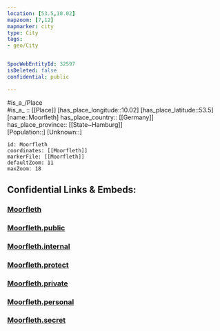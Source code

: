 ```yaml
---
location: [53.5,10.02] 
mapzoom: [7,12] 
mapmarker: city 
type: City
tags:
- geo/City


SpocWebEntityId: 32597
isDeleted: false
confidential: public

---
```

#is_a_/Place  
#is_a_ :: [[Place]] 
[has_place_longitude::10.02] 
[has_place_latitude::53.5] 
[name::Moorfleth] 
has_place_country:: [[Germany]]  
has_place_province:: [[State~Hamburg]]  
[Population::] 
[Unknown::] 


```leaflet
id: Moorfleth
coordinates: [[Moorfleth]] 
markerFile: [[Moorfleth]] 
defaultZoom: 11 
maxZoom: 18
```


## Confidential Links & Embeds: 

### [Moorfleth](/_Standards/Earth/Continent/Europe/Europe~Central/Germany/Germany~West/State~Hamburg/cities~Hamburg/Moorfleth.md) 

### [Moorfleth.public](/_public/Earth/Continent/Europe/Europe~Central/Germany/Germany~West/State~Hamburg/cities~Hamburg/Moorfleth.public.md) 

### [Moorfleth.internal](/_internal/Earth/Continent/Europe/Europe~Central/Germany/Germany~West/State~Hamburg/cities~Hamburg/Moorfleth.internal.md) 

### [Moorfleth.protect](/_protect/Earth/Continent/Europe/Europe~Central/Germany/Germany~West/State~Hamburg/cities~Hamburg/Moorfleth.protect.md) 

### [Moorfleth.private](/_private/Earth/Continent/Europe/Europe~Central/Germany/Germany~West/State~Hamburg/cities~Hamburg/Moorfleth.private.md) 

### [Moorfleth.personal](/_personal/Earth/Continent/Europe/Europe~Central/Germany/Germany~West/State~Hamburg/cities~Hamburg/Moorfleth.personal.md) 

### [Moorfleth.secret](/_secret/Earth/Continent/Europe/Europe~Central/Germany/Germany~West/State~Hamburg/cities~Hamburg/Moorfleth.secret.md)

